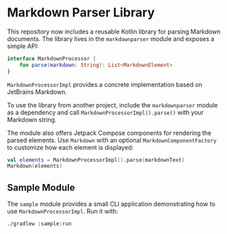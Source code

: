 # Markdown Parser Library

This repository now includes a reusable Kotlin library for parsing Markdown documents.
The library lives in the `markdownparser` module and exposes a simple API:

```kotlin
interface MarkdownProcessor {
    fun parse(markdown: String): List<MarkdownElement>
}
```

`MarkdownProcessorImpl` provides a concrete implementation based on JetBrains Markdown.

To use the library from another project, include the `markdownparser` module as a dependency
and call `MarkdownProcessorImpl().parse()` with your Markdown string.

The module also offers Jetpack Compose components for rendering the parsed elements.
Use `Markdown` with an optional `MarkdownComponentFactory` to customize how each element is displayed:

```kotlin
val elements = MarkdownProcessorImpl().parse(markdownText)
Markdown(elements)
```

## Sample Module

The `sample` module provides a small CLI application demonstrating how to use
`MarkdownProcessorImpl`. Run it with:

```bash
./gradlew :sample:run
```
